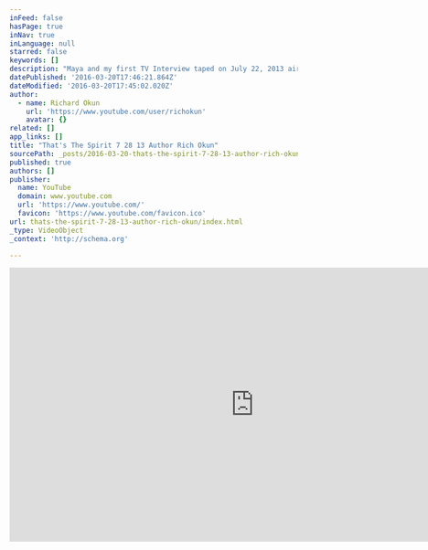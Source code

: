 ```yaml
---
inFeed: false
hasPage: true
inNav: true
inLanguage: null
starred: false
keywords: []
description: "Maya and my first TV Interview taped on July 22, 2013 aired on July 28, 2013 on That's the Spirit WCCT with Father John Gatzak"
datePublished: '2016-03-20T17:46:21.864Z'
dateModified: '2016-03-20T17:45:02.020Z'
author:
  - name: Richard Okun
    url: 'https://www.youtube.com/user/richokun'
    avatar: {}
related: []
app_links: []
title: "That's The Spirit 7 28 13 Author Rich Okun"
sourcePath: _posts/2016-03-20-thats-the-spirit-7-28-13-author-rich-okun.md
published: true
authors: []
publisher:
  name: YouTube
  domain: www.youtube.com
  url: 'https://www.youtube.com/'
  favicon: 'https://www.youtube.com/favicon.ico'
url: thats-the-spirit-7-28-13-author-rich-okun/index.html
_type: VideoObject
_context: 'http://schema.org'

---
```

<iframe src="https://cdn.embedly.com/widgets/media.html?src=https%3A%2F%2Fwww.youtube.com%2Fembed%2FyktDBhVaWHM%3Ffeature%3Doembed&amp;url=https%3A%2F%2Fwww.youtube.com%2Fwatch%3Fv%3DyktDBhVaWHM&amp;image=https%3A%2F%2Fi.ytimg.com%2Fvi%2FyktDBhVaWHM%2Fhqdefault.jpg&amp;key=b7d04c9b404c499eba89ee7072e1c4f7&amp;type=text%2Fhtml&amp;schema=youtube" width="854" height="480" scrolling="no" frameborder="0" allowfullscreen="allowfullscreen" style=""></iframe>